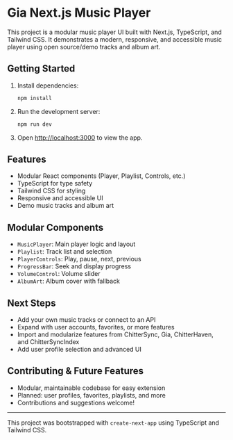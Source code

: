 # Gia Next.js Music Player

This project is a modular music player UI built with Next.js, TypeScript, and Tailwind CSS. It demonstrates a modern, responsive, and accessible music player using open source/demo tracks and album art.

## Getting Started

1. Install dependencies:
   ```bash
   npm install
   ```
2. Run the development server:
   ```bash
   npm run dev
   ```
3. Open [http://localhost:3000](http://localhost:3000) to view the app.

## Features
- Modular React components (Player, Playlist, Controls, etc.)
- TypeScript for type safety
- Tailwind CSS for styling
- Responsive and accessible UI
- Demo music tracks and album art

## Modular Components
- `MusicPlayer`: Main player logic and layout
- `Playlist`: Track list and selection
- `PlayerControls`: Play, pause, next, previous
- `ProgressBar`: Seek and display progress
- `VolumeControl`: Volume slider
- `AlbumArt`: Album cover with fallback

## Next Steps
- Add your own music tracks or connect to an API
- Expand with user accounts, favorites, or more features
- Import and modularize features from ChitterSync, Gia, ChitterHaven, and ChitterSyncIndex
- Add user profile selection and advanced UI

## Contributing & Future Features
- Modular, maintainable codebase for easy extension
- Planned: user profiles, favorites, playlists, and more
- Contributions and suggestions welcome!

---

This project was bootstrapped with `create-next-app` using TypeScript and Tailwind CSS.

